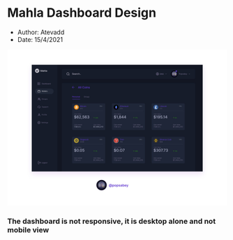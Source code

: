 # Mahla Dashboard Design

- Author: Atevadd
- Date: 15/4/2021

![Dashboard logo](1618402892066.jpg)

### The dashboard is not responsive, it is desktop alone and not mobile view

